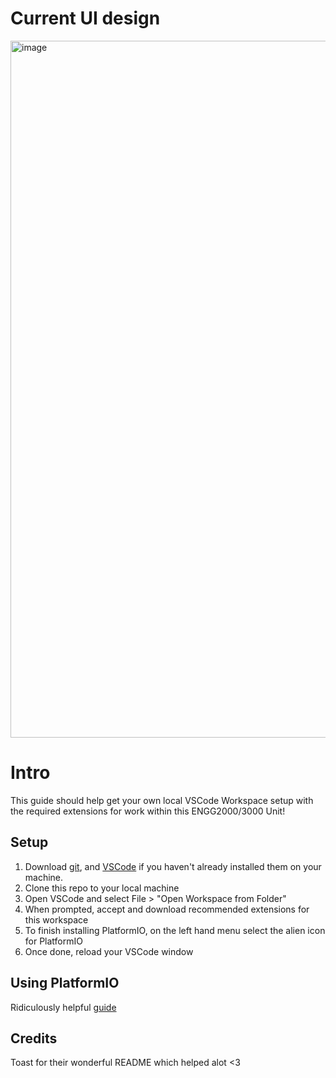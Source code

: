 # Current UI design

<img width="2380" height="1115" alt="image" src="https://github.com/user-attachments/assets/dd3e76e6-b5ba-49d3-a1b4-350abc8b1162" />

# Intro
This guide should help get your own local VSCode Workspace setup with the required extensions for work within this ENGG2000/3000 Unit!

## Setup
1. Download [git](https://git-scm.com/downloads), and [VSCode](https://code.visualstudio.com/download) if you haven't already installed them on your machine.
2. Clone this repo to your local machine
3. Open VSCode and select File > "Open Workspace from Folder"
4. When prompted, accept and download recommended extensions for this workspace
5. To finish installing PlatformIO, on the left hand menu select the alien icon for PlatformIO
6. Once done, reload your VSCode window

## Using PlatformIO
Ridiculously helpful [guide](https://randomnerdtutorials.com/vs-code-platformio-ide-esp32-esp8266-arduino/)

## Credits
Toast for their wonderful README which helped alot <3

